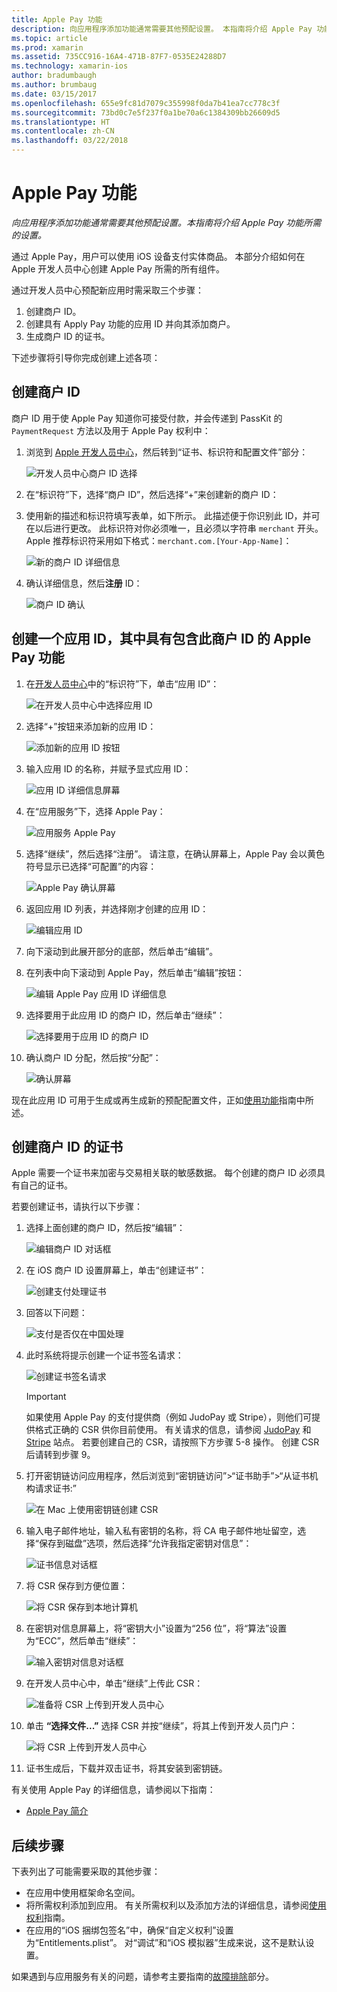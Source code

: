 ```yaml
---
title: Apple Pay 功能
description: 向应用程序添加功能通常需要其他预配设置。 本指南将介绍 Apple Pay 功能所需的设置。
ms.topic: article
ms.prod: xamarin
ms.assetid: 735CC916-16A4-471B-87F7-0535E24288D7
ms.technology: xamarin-ios
author: bradumbaugh
ms.author: brumbaug
ms.date: 03/15/2017
ms.openlocfilehash: 655e9fc81d7079c355998f0da7b41ea7cc778c3f
ms.sourcegitcommit: 73bd0c7e5f237f0a1be70a6c1384309bb26609d5
ms.translationtype: HT
ms.contentlocale: zh-CN
ms.lasthandoff: 03/22/2018
---
```

# <a name="apple-pay-capabilities"></a>Apple Pay 功能

_向应用程序添加功能通常需要其他预配设置。本指南将介绍 Apple Pay 功能所需的设置。_

通过 Apple Pay，用户可以使用 iOS 设备支付实体商品。 本部分介绍如何在 Apple 开发人员中心创建 Apple Pay 所需的所有组件。

通过开发人员中心预配新应用时需采取三个步骤：

1.  创建商户 ID。
2.  创建具有 Apply Pay 功能的应用 ID 并向其添加商户。
3.  生成商户 ID 的证书。

下述步骤将引导你完成创建上述各项：

<a name="merchantid" />

## <a name="create-merchant-id"></a>创建商户 ID

商户 ID 用于使 Apple Pay 知道你可接受付款，并会传递到 PassKit 的 `PaymentRequest` 方法以及用于 Apple Pay 权利中：

1.  浏览到 [Apple 开发人员中心](https://developer.apple.com/account/)，然后转到“证书、标识符和配置文件”部分： 
 
    ![开发人员中心商户 ID 选择](apple-pay-capabilities-images/image57.png)

2.  在“标识符”下，选择“商户 ID”，然后选择“+”来创建新的商户 ID：  

3.  使用新的描述和标识符填写表单，如下所示。 此描述便于你识别此 ID，并可在以后进行更改。 此标识符对你必须唯一，且必须以字符串 `merchant` 开头。 Apple 推荐标识符采用如下格式：`merchant.com.[Your-App-Name]`：
   
    ![新的商户 ID 详细信息](apple-pay-capabilities-images/image58.png)

4.  确认详细信息，然后**注册** ID： 
    
    ![商户 ID 确认](apple-pay-capabilities-images/image59.png)

<a name="appid" />

## <a name="create-an-app-id-with-the-apple-pay-capability-that-includes-the-merchant-id"></a>创建一个应用 ID，其中具有包含此商户 ID 的 Apple Pay 功能

1.  在[开发人员中心](https://developer.apple.com/account/)中的“标识符”下，单击“应用 ID”： 
    
    ![在开发人员中心中选择应用 ID](apple-pay-capabilities-images/image6.png)

2.  选择“+”按钮来添加新的应用 ID： 
   
    ![添加新的应用 ID 按钮](apple-pay-capabilities-images/image27.png)

3.  输入应用 ID 的名称，并赋予显式应用 ID：    
   
    ![应用 ID 详细信息屏幕 ](apple-pay-capabilities-images/image35.png)

4.  在“应用服务”下，选择 Apple Pay：    
  
    ![应用服务 Apple Pay](apple-pay-capabilities-images/image36.png)

5.  选择“继续”，然后选择“注册”。 请注意，在确认屏幕上，Apple Pay 会以黄色符号显示已选择“可配置”的内容： 
   
    ![Apple Pay 确认屏幕](apple-pay-capabilities-images/image37.png)

6.  返回应用 ID 列表，并选择刚才创建的应用 ID：  
   
    ![编辑应用 ID](apple-pay-capabilities-images/image38.png)

7.  向下滚动到此展开部分的底部，然后单击“编辑”。
8.  在列表中向下滚动到 Apple Pay，然后单击“编辑”按钮：  
    
    ![编辑 Apple Pay 应用 ID 详细信息](apple-pay-capabilities-images/image39.png)

9.  选择要用于此应用 ID 的商户 ID，然后单击“继续”：  
    
    ![选择要用于应用 ID 的商户 ID](apple-pay-capabilities-images/image40.png)

10. 确认商户 ID 分配，然后按“分配”：  
    
    ![确认屏幕](apple-pay-capabilities-images/image41.png)

现在此应用 ID 可用于生成或再生成新的预配配置文件，正如[使用功能](~/ios/deploy-test/provisioning/capabilities/index.md)指南中所述。 

<a name="certificate" />

## <a name="create-a-certificate-for-your-merchant-id"></a>创建商户 ID 的证书

Apple 需要一个证书来加密与交易相关联的敏感数据。 每个创建的商户 ID 必须具有自己的证书。 

若要创建证书，请执行以下步骤：

1.  选择上面创建的商户 ID，然后按“编辑”： 
    
    ![编辑商户 ID 对话框](apple-pay-capabilities-images/image42.png)

2.  在 iOS 商户 ID 设置屏幕上，单击“创建证书”： 
   
    ![创建支付处理证书](apple-pay-capabilities-images/image43.png)

3.  回答以下问题： 

    ![支付是否仅在中国处理](apple-pay-capabilities-images/image44.png)

4.  此时系统将提示创建一个证书签名请求： 

    ![创建证书签名请求](apple-pay-capabilities-images/image45.png)
    
    > [!IMPORTANT]
    > 如果使用 Apple Pay 的支付提供商（例如 JudoPay 或 Stripe），则他们可提供格式正确的 CSR 供你目前使用。 有关请求的信息，请参阅 [JudoPay](https://www.judopay.com/docs/version-52/apple-pay/getting-started/#create-an-apple-pay-certificate) 和 [Stripe](https://stripe.com/docs/apple-pay/apps#csr) 站点。 若要创建自己的 CSR，请按照下方步骤 5-8 操作。 创建 CSR 后请转到步骤 9。

5.  打开密钥链访问应用程序，然后浏览到“密钥链访问”>“证书助手”>“从证书机构请求证书:” 

     ![在 Mac 上使用密钥链创建 CSR](apple-pay-capabilities-images/image46.png)

6.  输入电子邮件地址，输入私有密钥的名称，将 CA 电子邮件地址留空，选择“保存到磁盘”选项，然后选择“允许我指定密钥对信息”：

     ![证书信息对话框](apple-pay-capabilities-images/image47.png)

7.  将 CSR 保存到方便位置： 

     ![将 CSR 保存到本地计算机](apple-pay-capabilities-images/image48.png)

8.  在密钥对信息屏幕上，将“密钥大小”设置为“256 位”，将“算法”设置为“ECC”，然后单击“继续”：

     ![输入密钥对信息对话框](apple-pay-capabilities-images/image49.png)

9.  在开发人员中心中，单击“继续”上传此 CSR： 

     ![准备将 CSR 上传到开发人员中心](apple-pay-capabilities-images/image50.png)

10. 单击 **“选择文件...”** 选择 CSR 并按“继续”，将其上传到开发人员门户： 

     ![将 CSR 上传到开发人员中心](apple-pay-capabilities-images/image51.png)

11. 证书生成后，下载并双击证书，将其安装到密钥链。

有关使用 Apple Pay 的详细信息，请参阅以下指南：

*   [Apple Pay 简介](~/ios/platform/apple-pay.md)

## <a name="next-steps"></a>后续步骤
 
下表列出了可能需要采取的其他步骤：

* 在应用中使用框架命名空间。
* 将所需权利添加到应用。 有关所需权利以及添加方法的详细信息，请参阅[使用权利](~/ios/deploy-test/provisioning/entitlements.md)指南。
* 在应用的“iOS 捆绑包签名”中，确保“自定义权利”设置为“Entitlements.plist”。 对“调试”和“iOS 模拟器”生成来说，这不是默认设置。

如果遇到与应用服务有关的问题，请参考主要指南的[故障排除](~/ios/deploy-test/provisioning/capabilities/index.md)部分。